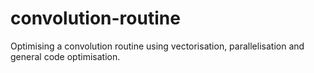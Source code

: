 # convolution-routine
Optimising a convolution routine using vectorisation, parallelisation and general code optimisation.
